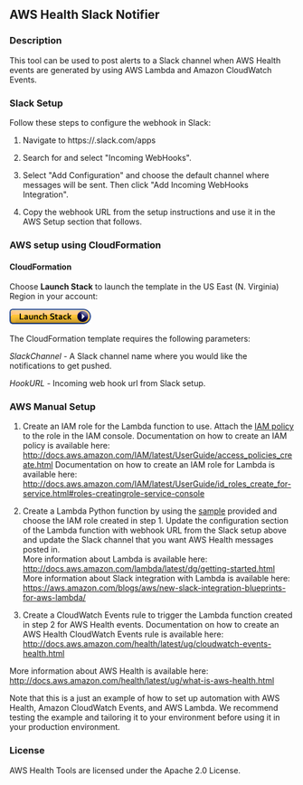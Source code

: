 ## AWS Health Slack Notifier

### Description

This tool can be used to post alerts to a Slack channel when AWS Health events are generated by using AWS Lambda and Amazon CloudWatch Events. 

### Slack Setup
Follow these steps to configure the webhook in Slack:

1. Navigate to https://<your-team-domain>.slack.com/apps

2. Search for and select "Incoming WebHooks".

3. Select "Add Configuration" and choose the default channel where messages will be sent. Then click "Add Incoming WebHooks Integration".

4. Copy the webhook URL from the setup instructions and use it in the AWS Setup section that follows.


### AWS setup using CloudFormation 

#### CloudFormation
Choose **Launch Stack** to launch the template in the US East (N. Virginia) Region in your account:
 

<a href="https://console.aws.amazon.com/cloudformation/home?region=us-east-1#/stacks/new?stackName=SlackNotifier&templateURL=https://s3.amazonaws.com/aws-health-tools-assets/cloudformation-templates/slack-notifier.json" title="Launch Stack"><img src="../images/cloudformation-launch-stack.png" alt="Launch Stack" /></a>
 
The CloudFormation template requires the following parameters:
 
*SlackChannel* - A Slack channel name where you would like the notifications to get pushed.
 
*HookURL* - Incoming web hook url from Slack setup.



### AWS Manual Setup

1. Create an IAM role for the Lambda function to use. Attach the [IAM policy](IAMPolicy) to the role in the IAM console.
Documentation on how to create an IAM policy is available here: http://docs.aws.amazon.com/IAM/latest/UserGuide/access_policies_create.html
Documentation on how to create an IAM role for Lambda is available here: http://docs.aws.amazon.com/IAM/latest/UserGuide/id_roles_create_for-service.html#roles-creatingrole-service-console

2. Create a Lambda Python function by using the [sample](LambdaFunction.py) provided and choose the IAM role created in step 1. Update the configuration section of the Lambda function with webhook URL from the Slack setup above and update the Slack channel that you want AWS Health messages posted in.  
More information about Lambda is available here: http://docs.aws.amazon.com/lambda/latest/dg/getting-started.html
More information about Slack integration with Lambda is available here: https://aws.amazon.com/blogs/aws/new-slack-integration-blueprints-for-aws-lambda/

3. Create a CloudWatch Events rule to trigger the Lambda function created in step 2 for AWS Health events.
Documentation on how to create an AWS Health CloudWatch Events rule is available here: http://docs.aws.amazon.com/health/latest/ug/cloudwatch-events-health.html

More information about AWS Health is available here: http://docs.aws.amazon.com/health/latest/ug/what-is-aws-health.html

Note that this is a just an example of how to set up automation with AWS Health, Amazon CloudWatch Events, and AWS Lambda. We recommend testing the example and tailoring it to your environment before using it in your production environment.

### License
AWS Health Tools are licensed under the Apache 2.0 License.


